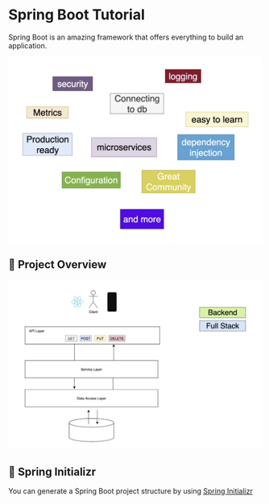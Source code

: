# Spring Boot Tutorial

Spring Boot is an amazing framework that offers everything to build an application.

<img src="./images/spring-boot-overview.png" alt="Spring Boot overview">

## 📄 Project Overview

<img src="./images/project-overview.png" alt="Project overview">

## 🚀 Spring Initializr
You can generate a Spring Boot project structure by using [Spring Initializr](https://start.spring.io/)